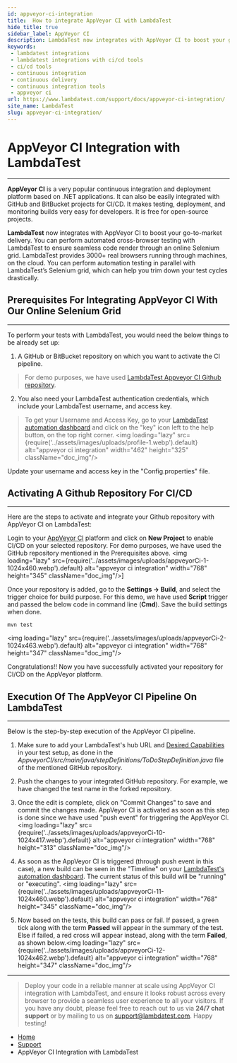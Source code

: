```yaml
---
id: appveyor-ci-integration
title:  How to integrate AppVeyor CI with LambdaTest
hide_title: true
sidebar_label: AppVeyor CI
description: LambdaTest now integrates with AppVeyor CI to boost your go-to-market delivery. Perform automated cross-browser testing on 3000+ browser environment combinations.
keywords:
 - lambdatest integrations
 - lambdatest integrations with ci/cd tools
 - ci/cd tools
 - continuous integration
 - continuous delivery
 - continuous integration tools
 - appveyor ci
url: https://www.lambdatest.com/support/docs/appveyor-ci-integration/
site_name: LambdaTest
slug: appveyor-ci-integration/
---
```

<script type="application/ld+json"
      dangerouslySetInnerHTML={{ __html: JSON.stringify({
       "@context": "https://schema.org",
        "@type": "BreadcrumbList",
        "itemListElement": [{
          "@type": "ListItem",
          "position": 1,
          "name": "LambdaTest",
          "item": "https://www.lambdatest.com"
        },{
          "@type": "ListItem",
          "position": 2,
          "name": "Support",
          "item": "https://www.lambdatest.com/support/docs/"
        },{
          "@type": "ListItem",
          "position": 3,
          "name": "AppVeyor CI Integration",
          "item": "https://www.lambdatest.com/support/docs/appveyor-ci-integration/"
        }]
      })
    }}
></script>

# AppVeyor CI Integration with LambdaTest
* * *

**AppVeyor CI** is a very popular continuous integration and deployment platform based on .NET applications. It can also be easily integrated with GitHub and BitBucket projects for CI/CD. It makes testing, deployment, and monitoring builds very easy for developers. It is free for open-source projects.

**LambdaTest** now integrates with AppVeyor CI to boost your go-to-market delivery. You can perform automated cross-browser testing with LambdaTest to ensure seamless code render through an online Selenium grid. LambdaTest provides 3000+ real browsers running through machines, on the cloud. You can perform automation testing in parallel with LambdaTest’s Selenium grid, which can help you trim down your test cycles drastically.

## Prerequisites For Integrating AppVeyor CI With Our Online Selenium Grid

* * *

To perform your tests with LambdaTest, you would need the below things to be already set up:

1.  A GitHub or BitBucket repository on which you want to activate the CI pipeline.

> For demo purposes, we have used [LambdaTest Appveyor CI Github repository](https://github.com/lambdatest/AppveyorCI).

2.  You also need your LambdaTest authentication credentials, which include your LambdaTest username, and access key.

> To get your Username and Access Key, go to your [LambdaTest automation dashboard](https://automation.lambdatest.com/) and click on the "key" icon left to the help button, on the top right corner. <img loading="lazy" src={require('../assets/images/uploads/profile-1.webp').default} alt="appveyor ci integration" width="462" height="325" className="doc_img"/>

Update your username and access key in the "Config.properties" file.

## Activating A Github Repository For CI/CD

* * *

Here are the steps to activate and integrate your Github repository with AppVeyor CI on LambdaTest:

Login to your [AppVeyor CI](https://ci.appveyor.com/) platform and click on **New Project** to enable CI/CD on your selected repository. For demo purposes, we have used the GitHub repository mentioned in the Prerequisites above. <img loading="lazy" src={require('../assets/images/uploads/appveyorCi-1-1024x460.webp').default} alt="appveyor ci integration" width="768" height="345" className="doc_img"/>]

Once your repository is added, go to the **Settings -> Build**, and select the trigger choice for build purpose. For this demo, we have used **Script** trigger and passed the below code in command line (**Cmd**). Save the build settings when done.

```
mvn test
```

<img loading="lazy" src={require('../assets/images/uploads/appveyorCi-2-1024x463.webp').default} alt="appveyor ci integration" width="768" height="347" className="doc_img"/>

Congratulations!! Now you have successfully activated your repository for CI/CD on the AppVeyor platform.

## Execution Of The AppVeyor CI Pipeline On LambdaTest

* * *

Below is the step-by-step execution of the AppVeyor CI pipeline.

1.  Make sure to add your LambdaTest's hub URL and [Desired Capabilities](/docs/selenium-automation-capabilities/) in your test setup, as done in the _AppveyorCI/src/main/java/stepDefinitions/ToDoStepDefinition.java_ file of the mentioned GitHub repository.

2.  Push the changes to your integrated GitHub repository. For example, we have changed the test name in the forked repository.
3.  Once the edit is complete, click on "Commit Changes" to save and commit the changes made. AppVeyor CI is activated as soon as this step is done since we have used "push event" for triggering the AppVeyor CI. <img loading="lazy" src={require('../assets/images/uploads/appveyorCi-10-1024x417.webp').default} alt="appveyor ci integration" width="768" height="313" className="doc_img"/>

4.  As soon as the AppVeyor CI is triggered (through push event in this case), a new build can be seen in the "Timeline" on your [LambdaTest's automation dashboard](https://automation.lambdatest.com/timeline/). The current status of this build will be "running" or "executing". <img loading="lazy" src={require('../assets/images/uploads/appveyorCi-11-1024x460.webp').default} alt="appveyor ci integration" width="768" height="345" className="doc_img"/>

5.  Now based on the tests, this build can pass or fail. If passed, a green tick along with the term **Passed** will appear in the summary of the test. Else if failed, a red cross will appear instead, along with the term **Failed**, as shown below.<img loading="lazy" src={require('../assets/images/uploads/appveyorCi-12-1024x462.webp').default} alt="appveyor ci integration" width="768" height="347" className="doc_img"/>

***

> Deploy your code in a reliable manner at scale using AppVeyor CI integration with LambdaTest, and ensure it looks robust across every browser to provide a seamless user experience to all your visitors. If you have any doubt, please feel free to reach out to us via **24/7 chat support** or by mailing to us on [support@lambdatest.com](mailto:support@lambdatest.com). Happy testing! 

<nav aria-label="breadcrumbs">
  <ul className="breadcrumbs">
    <li className="breadcrumbs__item">
      <a className="breadcrumbs__link" href="https://www.lambdatest.com">Home</a>
    </li>
    <li className="breadcrumbs__item">
      <a className="breadcrumbs__link" target="_ self" href="https://www.lambdatest.com/support/docs/">Support</a>
    </li>
    <li className="breadcrumbs__item breadcrumbs__item--active">
      <span className="breadcrumbs__link"> AppVeyor CI Integration with LambdaTest</span>
    </li>
  </ul>
</nav>